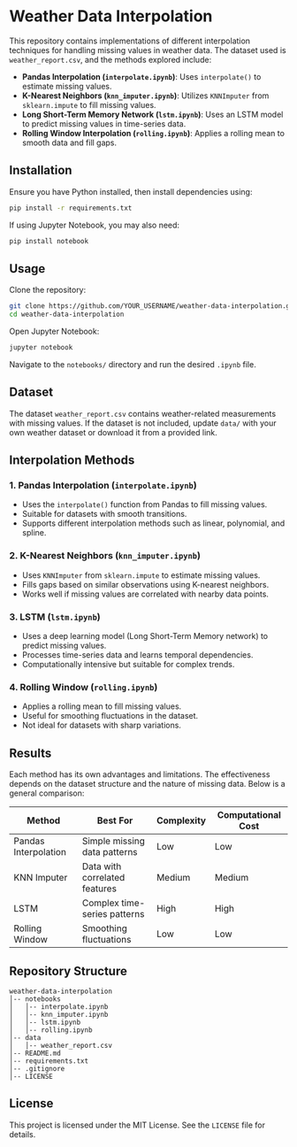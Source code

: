 # Weather Data Interpolation

This repository contains implementations of different interpolation techniques for handling missing values in weather data. The dataset used is `weather_report.csv`, and the methods explored include:

- **Pandas Interpolation (`interpolate.ipynb`)**: Uses `interpolate()` to estimate missing values.
- **K-Nearest Neighbors (`knn_imputer.ipynb`)**: Utilizes `KNNImputer` from `sklearn.impute` to fill missing values.
- **Long Short-Term Memory Network (`lstm.ipynb`)**: Uses an LSTM model to predict missing values in time-series data.
- **Rolling Window Interpolation (`rolling.ipynb`)**: Applies a rolling mean to smooth data and fill gaps.

## Installation

Ensure you have Python installed, then install dependencies using:

```bash
pip install -r requirements.txt
```

If using Jupyter Notebook, you may also need:

```bash
pip install notebook
```

## Usage

Clone the repository:

```bash
git clone https://github.com/YOUR_USERNAME/weather-data-interpolation.git
cd weather-data-interpolation
```

Open Jupyter Notebook:

```bash
jupyter notebook
```

Navigate to the `notebooks/` directory and run the desired `.ipynb` file.

## Dataset

The dataset `weather_report.csv` contains weather-related measurements with missing values. If the dataset is not included, update `data/` with your own weather dataset or download it from a provided link.

## Interpolation Methods

### 1. Pandas Interpolation (`interpolate.ipynb`)
- Uses the `interpolate()` function from Pandas to fill missing values.
- Suitable for datasets with smooth transitions.
- Supports different interpolation methods such as linear, polynomial, and spline.

### 2. K-Nearest Neighbors (`knn_imputer.ipynb`)
- Uses `KNNImputer` from `sklearn.impute` to estimate missing values.
- Fills gaps based on similar observations using K-nearest neighbors.
- Works well if missing values are correlated with nearby data points.

### 3. LSTM (`lstm.ipynb`)
- Uses a deep learning model (Long Short-Term Memory network) to predict missing values.
- Processes time-series data and learns temporal dependencies.
- Computationally intensive but suitable for complex trends.

### 4. Rolling Window (`rolling.ipynb`)
- Applies a rolling mean to fill missing values.
- Useful for smoothing fluctuations in the dataset.
- Not ideal for datasets with sharp variations.

## Results

Each method has its own advantages and limitations. The effectiveness depends on the dataset structure and the nature of missing data. Below is a general comparison:

| Method            | Best For                         | Complexity | Computational Cost |
|------------------|--------------------------------|------------|--------------------|
| Pandas Interpolation | Simple missing data patterns | Low        | Low |
| KNN Imputer | Data with correlated features | Medium | Medium |
| LSTM | Complex time-series patterns | High | High |
| Rolling Window | Smoothing fluctuations | Low | Low |

## Repository Structure

```plaintext
weather-data-interpolation  
│-- notebooks  
│   │-- interpolate.ipynb  
│   │-- knn_imputer.ipynb  
│   │-- lstm.ipynb  
│   │-- rolling.ipynb  
│-- data  
│   │-- weather_report.csv  
│-- README.md  
│-- requirements.txt  
│-- .gitignore  
│-- LICENSE  
```

## License

This project is licensed under the MIT License. See the `LICENSE` file for details.
